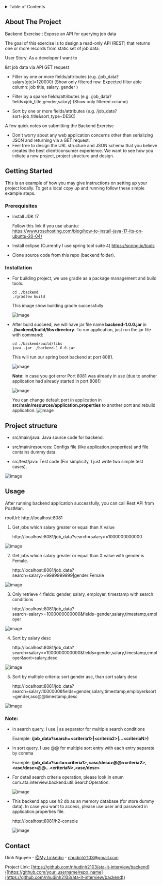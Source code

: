 

<!-- TABLE OF CONTENTS -->
<details>
  <summary>Table of Contents</summary>
  <ol>
    <li>
      <a href="#about-the-project">About The Project</a>
    </li>
    <li>
      <a href="#getting-started">Getting Started</a>
      <ul>
        <li><a href="#prerequisites">Prerequisites</a></li>
        <li><a href="#installation">Installation</a></li>
      </ul>
    </li>
    <li><a href="#usage">Usage</a></li>
    <li><a href="#contact">Contact</a></li>
  </ol>
</details>



<!-- ABOUT THE PROJECT -->
## About The Project

Backend Exercise : Expose an API for querying job data

The goal of this exercise is to design a read-only API (REST) that returns one or more records from static set of job data.

User Story: As a developer I want to

list job data via API GET request

- Filter by one or more fields/attributes (e.g. /job_data?salary[gte]=120000) (Show only filtered row. Expected filter able column: job title, salary, gender )
  
- Filter by a sparse fields/attributes (e.g. /job_data?fields=job_title,gender,salary) (Show only filtered column)
  
- Sort by one or more fields/attributes (e.g. /job_data?sort=job_title&sort_type=DESC)

A few quick notes on submitting the Backend Exercise

- Don't worry about any web application concerns other than serializing JSON and returning via a GET request.
- Feel free to design the URL structure and JSON schema that you believe creates the best client/consumer experience. We want to see how you initiate a new project, project structure and design.


<!-- GETTING STARTED -->
## Getting Started

This is an example of how you may give instructions on setting up your project locally.
To get a local copy up and running follow these simple example steps.

### Prerequisites
- Install JDK 17
  
  Follow this link if you use ubuntu: https://www.rosehosting.com/blog/how-to-install-java-17-lts-on-ubuntu-20-04/
  
- Install eclipse (Currently I use spring tool suite 4)
  https://spring.io/tools

- Clone source code from this repo (backend folder).

### Installation
- For building project, we use gradle as a package management and build tools.

   ```
   cd ./backend
   ./gradlew build
   ```

  This image show building gradle successfully
  
  ![image](https://github.com/nhudinh2103/ata-it-interview/assets/17499217/8e2c627d-cb23-4e9d-b952-732f2794ed6f)

- After build succeed, we will have jar file name **backend-1.0.0.jar** in **./backend/build/libs directory**.
  To run application, just run the jar file with command:

   ```
   cd ./backend/build/libs
   java -jar ./backend-1.0.0.jar
   ```
   
  This will run our spring boot backend at port 8081.

  ![image](https://github.com/nhudinh2103/ata-it-interview/assets/17499217/179a18b9-0d6a-4667-ae91-699d48d6d4e9)


  **Note**: in case you got error Port 8081 was already in use (due to another application had already started in port 8081)

  ![image](https://github.com/nhudinh2103/ata-it-interview/assets/17499217/ae622226-b185-4ca3-8e79-3e95056add30)

  You can change default port in application in **src/main/resources/application.properties** to another port and rebuild application.
  ![image](https://github.com/nhudinh2103/ata-it-interview/assets/17499217/871f62e6-798b-4d69-80dd-1ff00a471051)

## Project structure

- src/main/java: Java source code for backend.

- src/main/resources: Configs file (like application.properties) and file contains dummy data.
  
- src/test/java: Test code (For simplicity, I just write two simple test cases).

![image](https://github.com/nhudinh2103/ata-it-interview/assets/17499217/843a84ad-4c6a-49bc-af13-287ce05b106d)


<!-- USAGE EXAMPLES -->
## Usage

After running backend application successfully, you can call Rest API from PostMan.

rootUrl: http://localhost:8081

1. Get jobs which salary greater or equal than X value

   http://localhost:8081/job_data?search=salary>=1000000000000

![image](https://github.com/nhudinh2103/ata-it-interview/assets/17499217/e6f32e1f-a738-41a2-b7e6-239078fccf51)

2. Get jobs which salary greater or equal than X value with gender is Female.

   http://localhost:8081/job_data?search=salary>=9999999999|gender:Female

![image](https://github.com/nhudinh2103/ata-it-interview/assets/17499217/9d8a9e1a-0da2-4ed4-89bc-d45772a9cbc4)

3. Only retrieve 4 fields: gender, salary, employer, timestamp with search conditions

   http://localhost:8081/job_data?search=salary>=1000000000000&fields=gender,salary,timestamp,employer

![image](https://github.com/nhudinh2103/ata-it-interview/assets/17499217/d0af53c0-cf35-40ad-a939-ef2e8f1f1489)

4. Sort by salary desc

   http://localhost:8081/job_data?search=salary>=1000000000000&fields=gender,salary,timestamp,employer&sort=salary,desc

![image](https://github.com/nhudinh2103/ata-it-interview/assets/17499217/1105d8e0-e79a-4d0f-a84c-d95b02205c6e)

5. Sort by multiple criteria: sort gender asc, than sort salary desc

   http://localhost:8081/job_data?search=salary:1000000&fields=gender,salary,timestamp,employer&sort=gender,asc@@timestamp,desc
   
![image](https://github.com/nhudinh2103/ata-it-interview/assets/17499217/2dbc26da-fcc0-47e9-a390-f9169f10b6bd)

### Note:
- In search query, I use | as separator for multiple search conditions

  Example: **/job_data?search=\<criteria1\>|\<criteria2\>|...\<criteriaN\>)**
  
- In sort query, I use @@ for multiple sort entry with each entry separate by comma

  Example: **/job_data?sort=\<criteria1\>,\<asc/desc\>@@\<criteria2\>,\<asc/desc\>@@...\<criteriaN\>,\<asc/desc\>**

- For detail search criteria operation, please look in enum com.ata.interview.backend.util.SearchOperation:

  ![image](https://github.com/nhudinh2103/ata-it-interview/assets/17499217/c6f55019-6846-4d62-a717-0e4f41436458)

- This backend app use h2 db as an memory database (for store dummy data). In case you want to access, please use user and password in application.properties file.

  http://localhost:8081/h2-console

  ![image](https://github.com/nhudinh2103/ata-it-interview/assets/17499217/bbd4f431-1173-429c-867c-9503ad4131a2)



<!-- CONTACT -->
## Contact

Dinh Nguyen - [@My Linkedin](https://www.linkedin.com/in/dinh-nguyen-398529115/) - nhudinh2103@gmail.com

Project Link: [https://github.com/nhudinh2103/ata-it-interview/backend]([https://github.com/your_username/repo_name](https://github.com/nhudinh2103/ata-it-interview/backend))

